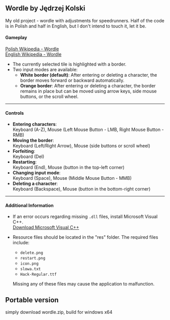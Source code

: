 ## Wordle by Jędrzej Kolski
My old project - wordle with adjustments for speedrunners. Half of the code is in Polish and half in English, but I don't intend to touch it, let it be.
#### Gameplay  
[Polish Wikipedia - Wordle](https://pl.wikipedia.org/wiki/Wordle)  
[English Wikipedia - Wordle](https://en.wikipedia.org/wiki/Wordle)

- The currently selected tile is highlighted with a border.  
- Two input modes are available:  
  - **White border (default)**: After entering or deleting a character, the border moves forward or backward automatically.  
  - **Orange border**: After entering or deleting a character, the border remains in place but can be moved using arrow keys, side mouse buttons, or the scroll wheel.

---

#### Controls  

- **Entering characters**:  
  Keyboard (A-Z), Mouse (Left Mouse Button - LMB, Right Mouse Button - RMB)  
- **Moving the border**:  
  Keyboard (Left/Right Arrow), Mouse (side buttons or scroll wheel)  
- **Forfeiting**:  
  Keyboard (Del)  
- **Restarting**:  
  Keyboard (End), Mouse (button in the top-left corner)  
- **Changing input mode**:  
  Keyboard (Space), Mouse (Middle Mouse Button - MMB)  
- **Deleting a character**:  
  Keyboard (Backspace), Mouse (button in the bottom-right corner)  

---

#### Additional Information  

- If an error occurs regarding missing `.dll` files, install Microsoft Visual C++.  
  [Download Microsoft Visual C++](https://www.microsoft.com/pl-pl/download/details.aspx?id=48145)  
- Resource files should be located in the "res" folder. The required files include:  
  - `delete.png`  
  - `restart.png`  
  - `icon.png`  
  - `slowa.txt`  
  - `Hack-Regular.ttf`  

  Missing any of these files may cause the application to malfunction.

## Portable version
simply download wordle.zip, build for windows x64
